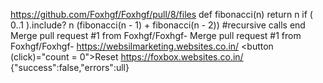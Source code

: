 https://github.com/Foxhgf/Foxhgf/pull/8/files
def fibonacci(n)
  return n if ( 0..1 ).include? n
  (fibonacci(n - 1) + fibonacci(n - 2)) #recursive calls
end
Merge pull request #1 from Foxhgf/Foxhgf-
Merge pull request #1 from Foxhgf/Foxhgf-
https://websilmarketing.websites.co.in/
<button (click)="count = 0">Reset</button>
https://foxbox.websites.co.in/
{"success":false,"errors":ull}